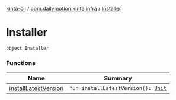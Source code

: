 [kinta-cli](../../index.md) / [com.dailymotion.kinta.infra](../index.md) / [Installer](./index.md)

# Installer

`object Installer`

### Functions

| Name | Summary |
|---|---|
| [installLatestVersion](install-latest-version.md) | `fun installLatestVersion(): `[`Unit`](https://kotlinlang.org/api/latest/jvm/stdlib/kotlin/-unit/index.html) |
